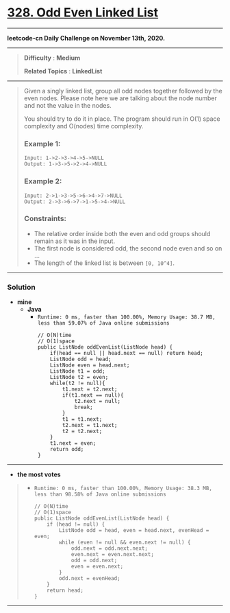 # [328. Odd Even Linked List](https://leetcode.com/problems/odd-even-linked-list/description/)

---

**leetcode-cn Daily Challenge on November 13th, 2020.**

---

> **Difficulty** : **Medium**
>
> **Related Topics** : **LinkedList**

---


> Given a singly linked list, group all odd nodes together followed by the even nodes. Please note here we are talking about the node number and not the value in the nodes.
> 
> You should try to do it in place. The program should run in O(1) space complexity and O(nodes) time complexity.
> 
> ### Example 1:
> ```
> Input: 1->2->3->4->5->NULL
> Output: 1->3->5->2->4->NULL
> ```
> 
> ### Example 2:
> ```
> Input: 2->1->3->5->6->4->7->NULL
> Output: 2->3->6->7->1->5->4->NULL
> ```
> 
> ### Constraints:
> * The relative order inside both the even and odd groups should remain as it was in the input.
> * The first node is considered odd, the second node even and so on ...
> * The length of the linked list is between `[0, 10^4]`.

---

### Solution
* **mine**
  * **Java**
    * `Runtime: 0 ms, faster than 100.00%, Memory Usage: 38.7 MB, less than 59.07% of Java online submissions`
      ```
      // O(N)time
      // O(1)space
      public ListNode oddEvenList(ListNode head) {
          if(head == null || head.next == null) return head;
          ListNode odd = head;
          ListNode even = head.next;
          ListNode t1 = odd;
          ListNode t2 = even;
          while(t2 != null){
              t1.next = t2.next;
              if(t1.next == null){
                  t2.next = null;
                  break;
              }
              t1 = t1.next;
              t2.next = t1.next;
              t2 = t2.next;
          }
          t1.next = even;
          return odd;
      }
      ```
---


* **the most votes**
>  * `Runtime: 0 ms, faster than 100.00%, Memory Usage: 38.3 MB, less than 98.58% of Java online submissions`
>    ```
>    // O(N)time
>    // O(1)space
>    public ListNode oddEvenList(ListNode head) {
>        if (head != null) {
>            ListNode odd = head, even = head.next, evenHead = even;
>            while (even != null && even.next != null) {
>                odd.next = odd.next.next;
>                even.next = even.next.next;
>                odd = odd.next;
>                even = even.next;
>            }
>            odd.next = evenHead;
>        }
>        return head;
>    }
>    ```


---
